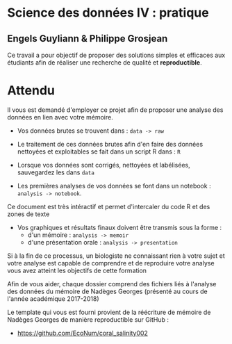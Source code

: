 <!-- README.md is generated from README.Rmd. Please edit that file -->
Science des données IV : pratique
=================================

Engels Guyliann & Philippe Grosjean
-----------------------------------

Ce travail a pour objectif de proposer des solutions simples et efficaces aux étudiants afin de réaliser une recherche de qualité et **reproductible**.

Attendu
=======

Il vous est demandé d'employer ce projet afin de proposer une analyse des données en lien avec votre mémoire.

-   Vos données brutes se trouvent dans : `data -> raw`

-   Le traitement de ces données brutes afin d'en faire des données nettoyées et exploitables se fait dans un script R dans : `R`

-   Lorsque vos données sont corrigés, nettoyées et labélisées, sauvegardez les dans `data`

-   Les premières analyses de vos données se font dans un notebook : `analysis -> notebook`.

Ce document est très intéractif et permet d'intercaler du code R et des zones de texte

-   Vos graphiques et résultats finaux doivent être transmis sous la forme :
    -   d'un mémoire : `analysis -> memoir`
    -   d'une présentation orale : `analysis -> presentation`

Si à la fin de ce processus, un biologiste ne connaissant rien à votre sujet et votre analyse est capable de comprendre et de reproduire votre analyse vous avez atteint les objectifs de cette formation

Afin de vous aider, chaque dossier comprend des fichiers liés à l'analyse des données du mémoire de Nadèges Georges (présenté au cours de l'année académique 2017-2018)

Le template qui vous est fourni provient de la réécriture de mémoire de Nadèges Georges de manière reproductible sur GitHub :

-   <https://github.com/EcoNum/coral_salinity002>
